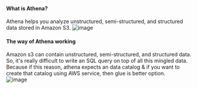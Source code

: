 #### What is Athena?
Athena helps you analyze unstructured, semi-structured, and structured data stored in Amazon S3.
![image](https://github.com/user-attachments/assets/9d92215a-3a2e-43e4-a8da-30c95f378d23)

#### The way of Athena working
Amazon s3 can contain unstructured, semi-structured, and structured data.</br>
So, it's really difficult to write an SQL query on top of all this mingled data.</br>
Because if this reason, athena expects an data catalog & if you want to create that catalog using AWS service, then glue is better option.</br>
![image](https://github.com/user-attachments/assets/c2c88596-223e-4e25-89d2-745726276c53)
